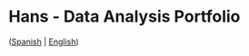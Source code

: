 # Hans - Data Analysis Portfolio 
([Spanish](https://github.com/HansAllTech/Hans_Data_Analysis_Portfolio/blob/main/Proyectos.md#tabla-de-contenido-es--en) | [English](https://github.com/HansAllTech/Hans_Data_Analysis_Portfolio/blob/main/Projects.md#table-of-content-es--en))                                                   
                                                                                                                                                                     
                                                                                     
                                                                                         
                                                           
                                                 
                                  
                                                          
                  
             
      
   
    
  

